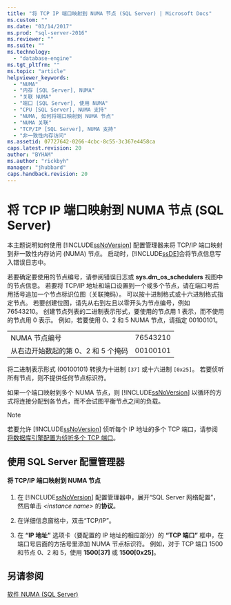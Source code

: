```yaml
---
title: "将 TCP IP 端口映射到 NUMA 节点 (SQL Server) | Microsoft Docs"
ms.custom: ""
ms.date: "03/14/2017"
ms.prod: "sql-server-2016"
ms.reviewer: ""
ms.suite: ""
ms.technology: 
  - "database-engine"
ms.tgt_pltfrm: ""
ms.topic: "article"
helpviewer_keywords: 
  - "NUMA"
  - "内存 [SQL Server], NUMA"
  - "关联 NUMA"
  - "端口 [SQL Server], 使用 NUMA"
  - "CPU [SQL Server], NUMA 支持"
  - "NUMA, 如何将端口映射到 NUMA 节点"
  - "NUMA 关联"
  - "TCP/IP [SQL Server], NUMA 支持"
  - "非一致性内存访问"
ms.assetid: 07727642-0266-4cbc-8c55-3c367e4458ca
caps.latest.revision: 20
author: "BYHAM"
ms.author: "rickbyh"
manager: "jhubbard"
caps.handback.revision: 20
---
```

# 将 TCP IP 端口映射到 NUMA 节点 (SQL Server)
  本主题说明如何使用 [!INCLUDE[ssNoVersion](../../includes/ssnoversion-md.md)] 配置管理器来将 TCP/IP 端口映射到非一致性内存访问 (NUMA) 节点。 启动时，[!INCLUDE[ssDE](../../includes/ssde-md.md)]会将节点信息写入错误日志中。  
  
 若要确定要使用的节点编号，请参阅错误日志或 **sys.dm_os_schedulers** 视图中的节点信息。 若要将 TCP/IP 地址和端口设置到一个或多个节点，请在端口号后用括号追加一个节点标识位图（关联掩码）。 可以按十进制格式或十六进制格式指定节点。 若要创建位图，请先从右到左且以零开头为节点编号，例如 76543210。 创建节点列表的二进制表示形式，要使用的节点用 1 表示，而不使用的节点用 0 表示。 例如，若要使用 0、2 和 5 NUMA 节点，请指定 00100101。  
  
|||  
|-|-|  
|NUMA 节点编号|76543210|  
|从右边开始数起的第 0、2 和 5 个掩码|00100101|  
  
 将二进制表示形式 (00100101) 转换为十进制 `[37]` 或十六进制 `[0x25]`。 若要侦听所有节点，则不提供任何节点标识符。  
  
 如果一个端口映射到多个 NUMA 节点，则 [!INCLUDE[ssNoVersion](../../includes/ssnoversion-md.md)] 以循环的方式将连接分配到各节点，而不会试图平衡节点之间的负载。  
  
> [!NOTE]  
>  若要允许 [!INCLUDE[ssNoVersion](../../includes/ssnoversion-md.md)] 侦听每个 IP 地址的多个 TCP 端口，请参阅 [将数据库引擎配置为侦听多个 TCP 端口](../../database-engine/configure-windows/configure-the-database-engine-to-listen-on-multiple-tcp-ports.md)。  
  
##  <a name="SSMSProcedure"></a> 使用 SQL Server 配置管理器  
  
#### 将 TCP/IP 端口映射到 NUMA 节点  
  
1.  在 [!INCLUDE[ssNoVersion](../../includes/ssnoversion-md.md)] 配置管理器中，展开“SQL Server 网络配置”，然后单击 *\<instance name>* 的**协议**。  
  
2.  在详细信息窗格中，双击“TCP/IP”。  
  
3.  在 **“IP 地址”** 选项卡（要配置的 IP 地址的相应部分）的 **“TCP 端口”** 框中，在端口号后面的方括号里添加 NUMA 节点标识符。 例如，对于 TCP 端口 1500 和节点 0、2 和 5，使用 **1500[37]** 或 **1500[0x25]**。  
  
## 另请参阅  
 [软件 NUMA (SQL Server)](../../database-engine/configure-windows/soft-numa-sql-server.md)  
  
  